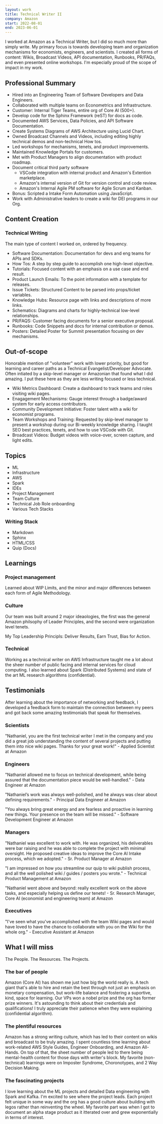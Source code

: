 ```yaml
---
layout: work
title: Technical Writer II 
company: Amazon
start: 2022-08-01
end: 2023-06-01
---
```


I worked at Amazon as a Technical Writer, but I did so much more than simply write. My primary focus is towards developing team and organization mechanisms for economists, engineers, and scientists. I created all forms of content: Wikis, Broadcast Videos, API documentation, Runbooks, PR/FAQs, and even presented online workshops. I'm especially proud of the scope of impact in my work.

## Professional Summary

- Hired into an Engineering Team of Software Developers and Data Engineers.
- Collaborated with multiple teams on Econometrics and Infrastructure.
- Customer: Internal Tiger Teams, entire org of Core AI (500+).
- Develop code for the Sphinx Framework (reST) for docs as code.
- Documented AWS Services, Data Policies, and API Software Documentation.
- Create Systems Diagrams of AWS Architecture using Lucid Chart. 
- Owned Broadcast Channels and Videos, including editing highly technical demos and non-technical How tos.
- Led workshops for mechanisms, tenets, and product improvements.
- Maintained Knowledge Portals for customers.
- Met with Product Managers to align documentation with product roadmap.
- Document critical third party software
  - VSCode integration with internal product and Amazon's Extention marketplace.
  - Amazon's internal version of Git for version control and code review.
  - Amazon's Internal Agile PM software for Agile Scrum and Kanban.
- Bonus: Scripted a Intake Form Automation using JavaScript.
- Work with Administrative leaders to create a wiki for DEI programs in our Org.

## Content Creation

### Technical Writing

The main type of content I worked on, ordered by frequency.

- Software Documentation: Documentation for devs and eng teams for APIs and SDKs.
- How Tos: A step by step guide to accomplish one high-level objective.
- Tutorials: Focused content with an emphasis on a use case and end result.
- Product Launch Emails: To the point information with a template for releases.
- Issue Tickets: Structured Content to be parsed into props/ticket variables.
- Knowledge Hubs: Resource page with links and descriptions of more links.
- Schematics: Diagrams and charts for highly-technical low-level relationships. 
- PR/FAQS: Customer facing documents for a senior executive proposal.
- Runbooks: Code Snippets and docs for internal contribution or demos.
- Posters: Detailed Poster for Summit presentation focusing on dev mechanisms.

## Out-of-scope

Honorable mention of "volunteer" work with lower priority, but good for learning and career paths as a Technical Evangelist/Developer Advocate. Often intiated by a skip-level manager or Amazonian that found what I did amazing. I put these here as they are less writing focused or less technical.

- Wiki Metrics Dashboard: Create a dashboard to track teams and roles visiting wiki pages.
- Enagagement Mechanisms: Gauge interest through a badge/award system for early access contributors.
- Community Development Initiative: Foster talent with a wiki for economist programs.
- Team Workshops and Training: Requested by skip-level manager to present a workshop during our Bi-weekly knowledge sharing. I taught SEO best practices, tenets, and how to use VSCode with Git.
- Broadcast Videos: Budget videos with voice-over, screen capture, and light edits.

## Topics

- ML
- Infrastructure
- AWS
- Spark
- IDEs
- Project Management
- Team Culture
- Technical Job Role onboarding
- Various Tech Stacks

### Writing Stack

- Markdown
- Sphinx
- HTML/CSS
- Quip (Docs)

## Learnings

### Project management

Learned about WIP Limits, and the minor and major differences between each form of Agile Methodology.

### Culture

Our team was built around 2 major ideaologies, the first was the general Amazon philsophy of Leader Principles, and the second were organization level tenets.

My Top Leadership Principls: Deliver Results, Earn Trust, Bias for Action.

### Technical

Working as a technical writer on AWS Infrastructure taught me a lot about the sheer number of public facing and internal services for cloud computing. I also learned about Spark (Distributed Systems) and state of the art ML research algorithms (confidential).

## Testimonials

After learning about the importance of networking and feedback, I developed a feedback form to maintain the connection between my peers and got back some amazing testimonials that speak for themselves.

### Scientists

"Nathaniel, you are the first technical writer I met in the company and you did a great job understanding the content of several projects and putting them into nice wiki pages. Thanks for your great work!" - Applied Scientist at Amazon

### Engineers

"Nathaniel allowed me to focus on technical development, while being assured that the documentation piece would be well-handled." - Data Engineer at Amazon

"Nathaniel’s work was always well-polished, and he always was clear about defining requirements." - Principal Data Engineer at Amazon

"You always bring great energy and are fearless and proactive in learning new things. Your presence on the team will be missed." - Software Development Engineer at Amazon

### Managers

"Nathaniel was excellent to work with. He was organized, his deliverables were bar raising and he was able to complete the project with minimal oversight. He proposed creative ideas to improve the Core AI Intake process, which we adopted." - Sr. Product Manager at Amazon

"I am impressed on how you streamline our quip to wiki publish process, and all the well polished wiki / guides / posters you wrote." - Technical Product Management at Amazon

"Nathaniel went above and beyond: really excellent work on the above tasks, and especially helping us define our tenets! - Sr. Research Manager, Core AI (economist and engineering team) at Amazon

### Executives

"I've seen what you've accomplished with the team Wiki pages and would have loved to have the chance to collaborate with you on the Wiki for the whole org." - Executive Assistant at Amazon

## What I will miss

The People. The Resources. The Projects.

### The bar of people

Amazon (Core AI) has shown me just how big the world really is. A tech giant that's able to hire and retain the best through not just an emphasis on monetary compensation, but work-life balance and fostering a suportive, kind, space for learning. Our VPs won a nobel prize and the org has former prize winners. It's astounding to think about their credentials and qualifications! I truly appreciate their patience when they were explaining (confidential algorithm).

### The plentiful resources

Amazon has a strong writing culture, which has led to their content on wikis and broadcast to be truly amazing. I spent countless time learning about work-related AWS Style Guides, Engineer Onboarding, and Amazon All-Hands. On top of that, the sheet number of people led to there being mental-health content for those days with writer's block. My favorite (non-technical) learnings were on Imposter Syndrome, Choronotypes, and 2 Way Decision Making.

### The fascinating projects

I love learning about the ML projects and detailed Data engineering with Spark and Kafka. I'm excited to see where the project leads. Each project felt unique in some way and the org has a good culture about building with legos rather than reinventing the wheel. My favorite part was when I got to document an alpha stage product as it itterated over and grew exponentially in terms of interest.
